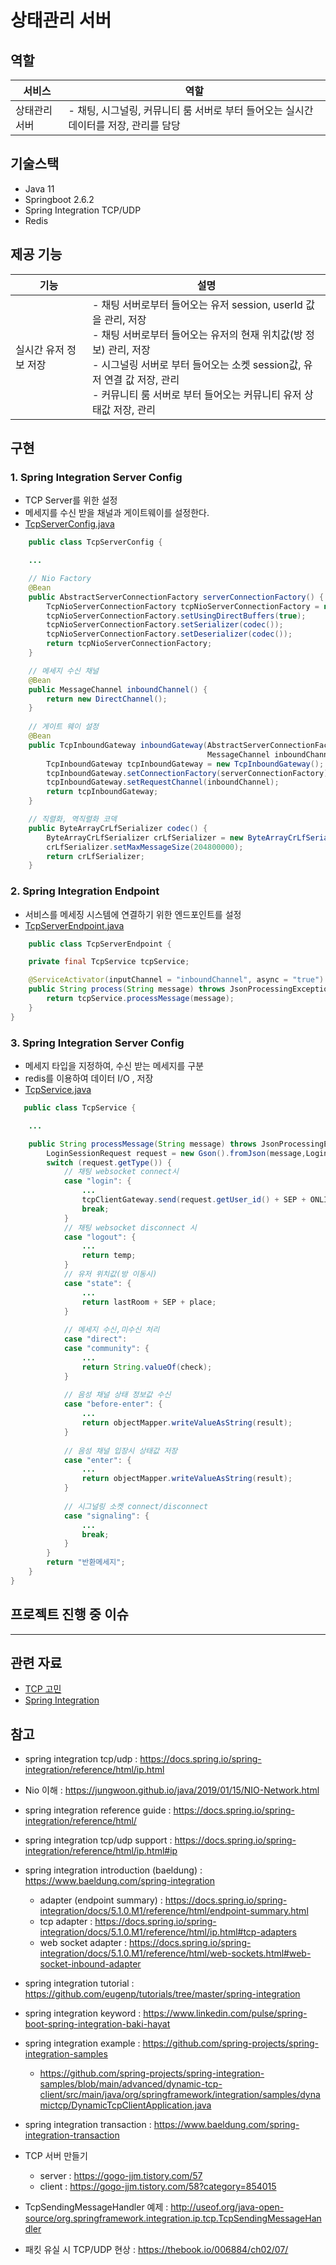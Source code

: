 # 상태관리 서버

## 역할
|서비스|역할|
|---|---|
|상태관리 서버|- 채팅, 시그널링, 커뮤니티 룸 서버로 부터 들어오는 실시간 데이터를 저장, 관리를 담당|

## 기술스택
- Java 11
- Springboot 2.6.2
- Spring Integration TCP/UDP
- Redis

## 제공 기능
|기능|설명|
|---|---|
|실시간 유저 정보 저장|- 채팅 서버로부터 들어오는 유저 session, userId 값을 관리, 저장<br>- 채팅 서버로부터 들어오는 유저의 현재 위치값(방 정보) 관리, 저장<br>- 시그널링 서버로 부터 들어오는 소켓 session값, 유저 연결 값 저장, 관리<br>- 커뮤니티 룸 서버로 부터 들어오는 커뮤니티 유저 상태값 저장, 관리|


## 구현
### 1. Spring Integration Server Config
- TCP Server를 위한 설정
- 메세지를 수신 받을 채널과 게이트웨이를 설정한다.
- [TcpServerConfig.java](.src/backend/presence/src/main/java/com/example/presenceserver/config/TcpServerConfig.java)

```java
    public class TcpServerConfig {

    ...

    // Nio Factory
    @Bean
    public AbstractServerConnectionFactory serverConnectionFactory() {
        TcpNioServerConnectionFactory tcpNioServerConnectionFactory = new TcpNioServerConnectionFactory(port);
        tcpNioServerConnectionFactory.setUsingDirectBuffers(true);
        tcpNioServerConnectionFactory.setSerializer(codec());
        tcpNioServerConnectionFactory.setDeserializer(codec());
        return tcpNioServerConnectionFactory;
    }

    // 메세지 수신 채널
    @Bean
    public MessageChannel inboundChannel() {
        return new DirectChannel();
    }
    
    // 게이트 웨이 설정
    @Bean
    public TcpInboundGateway inboundGateway(AbstractServerConnectionFactory serverConnectionFactory,
                                            MessageChannel inboundChannel) {
        TcpInboundGateway tcpInboundGateway = new TcpInboundGateway();
        tcpInboundGateway.setConnectionFactory(serverConnectionFactory);
        tcpInboundGateway.setRequestChannel(inboundChannel);
        return tcpInboundGateway;
    }

    // 직렬화, 역직렬화 코덱
    public ByteArrayCrLfSerializer codec() {
        ByteArrayCrLfSerializer crLfSerializer = new ByteArrayCrLfSerializer();
        crLfSerializer.setMaxMessageSize(204800000);
        return crLfSerializer;
    }
```

### 2. Spring Integration Endpoint
- 서비스를 메세징 시스템에 연결하기 위한 엔드포인트를 설정
- [TcpServerEndpoint.java](.src/backend/presence/src/main/java/com/example/presenceserver/config/TcpServerEndpoint.java)

```java
    public class TcpServerEndpoint {

    private final TcpService tcpService;

    @ServiceActivator(inputChannel = "inboundChannel", async = "true")
    public String process(String message) throws JsonProcessingException {
        return tcpService.processMessage(message);
    }
}
```
### 3. Spring Integration Server Config
- 메세지 타입을 지정하여, 수신 받는 메세지를 구분
- redis를 이용하여 데이터 I/O , 저장
- [TcpService.java](.src/main/java/com/example/presenceserver/service/TcpService.java)

```java
   public class TcpService {

    ...

    public String processMessage(String message) throws JsonProcessingException {
        LoginSessionRequest request = new Gson().fromJson(message,LoginSessionRequest.class);
        switch (request.getType()) {
            // 채팅 websocket connect시
            case "login": {
                ...
                tcpClientGateway.send(request.getUser_id() + SEP + ONLINE);
                break;
            }
            // 채팅 websocket disconnect 시
            case "logout": {
                ...
                return temp;
            }
            // 유저 위치값(방 이동시)
            case "state": {
                ...
                return lastRoom + SEP + place;
            }
            
            // 메세지 수신,미수신 처리
            case "direct":
            case "community": {
                ...
                return String.valueOf(check);
            }
            
            // 음성 채널 상태 정보값 수신
            case "before-enter": {
                ...
                return objectMapper.writeValueAsString(result);
            }
            
            // 음성 채널 입장시 상태값 저장
            case "enter": {
                ...
                return objectMapper.writeValueAsString(result);
            }
            
            // 시그널링 소켓 connect/disconnect
            case "signaling": {
                ...
                break;
            }
        }
        return "반환메세지";
    }
}

```

## 프로젝트 진행 중 이슈

---
## 관련 자료
- [TCP 고민](https://github.com/stove-smooth/messaging)
- [Spring Integration](https://www.slideshare.net/WangeunLee/spring-integration-47185594)

## 참고
- spring integration tcp/udp : https://docs.spring.io/spring-integration/reference/html/ip.html
- Nio 이해 : https://jungwoon.github.io/java/2019/01/15/NIO-Network.html
- spring integration reference guide : https://docs.spring.io/spring-integration/reference/html/
- spring integration tcp/udp support : https://docs.spring.io/spring-integration/reference/html/ip.html#ip
- spring integration introduction (baeldung) : https://www.baeldung.com/spring-integration
    - adapter (endpoint summary) : https://docs.spring.io/spring-integration/docs/5.1.0.M1/reference/html/endpoint-summary.html
    - tcp adapter : https://docs.spring.io/spring-integration/docs/5.1.0.M1/reference/html/ip.html#tcp-adapters
    - web socket adapter : https://docs.spring.io/spring-integration/docs/5.1.0.M1/reference/html/web-sockets.html#web-socket-inbound-adapter
- spring integration tutorial : https://github.com/eugenp/tutorials/tree/master/spring-integration

- spring integration keyword : https://www.linkedin.com/pulse/spring-boot-spring-integration-baki-hayat
- spring integration example : https://github.com/spring-projects/spring-integration-samples
    - https://github.com/spring-projects/spring-integration-samples/blob/main/advanced/dynamic-tcp-client/src/main/java/org/springframework/integration/samples/dynamictcp/DynamicTcpClientApplication.java
- spring integration transaction : https://www.baeldung.com/spring-integration-transaction
- TCP 서버 만들기
    - server : https://gogo-jjm.tistory.com/57
    - client : https://gogo-jjm.tistory.com/58?category=854015
- TcpSendingMessageHandler 예제 : http://useof.org/java-open-source/org.springframework.integration.ip.tcp.TcpSendingMessageHandler
- 패킷 유실 시 TCP/UDP 현상 : https://thebook.io/006884/ch02/07/
